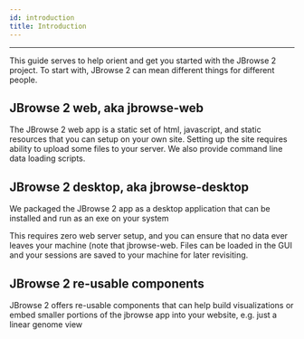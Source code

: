 ```yaml
---
id: introduction
title: Introduction
---
```


---

This guide serves to help orient and get you started with the JBrowse 2 project.
To start with, JBrowse 2 can mean different things for different people.

## JBrowse 2 web, aka jbrowse-web

The JBrowse 2 web app is a static set of html, javascript, and static resources
that you can setup on your own site. Setting up the site requires ability to
upload some files to your server. We also provide command line data loading scripts.

## JBrowse 2 desktop, aka jbrowse-desktop

We packaged the JBrowse 2 app as a desktop application that can be installed and
run as an exe on your system

This requires zero web server setup, and you can ensure that no data ever leaves
your machine (note that jbrowse-web. Files can be loaded in the GUI and your
sessions are saved to your machine for later revisiting.

## JBrowse 2 re-usable components

JBrowse 2 offers re-usable components that can help build visualizations or embed
smaller portions of the jbrowse app into your website, e.g. just a linear genome
view
